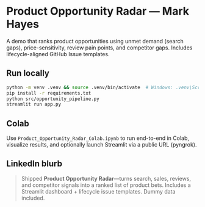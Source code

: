 # Product Opportunity Radar — Mark Hayes

A demo that ranks product opportunities using unmet demand (search gaps), price-sensitivity, review pain points, and competitor gaps. Includes lifecycle-aligned GitHub Issue templates.

## Run locally
```bash
python -m venv .venv && source .venv/bin/activate  # Windows: .venv\Scripts\activate
pip install -r requirements.txt
python src/opportunity_pipeline.py
streamlit run app.py
```

## Colab
Use `Product_Opportunity_Radar_Colab.ipynb` to run end-to-end in Colab, visualize results, and optionally launch Streamlit via a public URL (pyngrok).

## LinkedIn blurb
> Shipped **Product Opportunity Radar**—turns search, sales, reviews, and competitor signals into a ranked list of product bets. Includes a Streamlit dashboard + lifecycle issue templates. Dummy data included.
